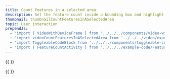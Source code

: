 ```yaml
---
title: Count features in a selected area
description: Get the feature count inside a bounding box and highlight all the  buidings.
thumbnail: thumbnailCountFeaturesInASelectedArea
topic: User interaction
prependJs:
  - "import { VideoWithDeviceFrame } from '../../../components/video-with-device-frame'"
  - "import videoCountFeaturesInASelectedArea from '../../../video/example-featurecount.mp4'"
  - "import ToggleableCodeBlock from '../../../components/toggleable-code-block'"
  - "import { FeatureCountActivity } from '../../../example-code/FeatureCountActivity.js'"
---
```


{{
  <VideoWithDeviceFrame 
    videoFile={videoCountFeaturesInASelectedArea}
    rotation="vertical"
    device="pixel-2"
  />
}}

<!-- Any notes about this example would go here.  -->

{{
  <ToggleableCodeBlock 
    codeSnippet={FeatureCountActivity}
  />
}}
